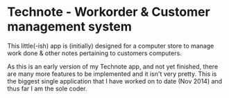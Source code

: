 # Technote - Workorder & Customer management system

This little(-ish) app is (initially) designed for a computer store to manage work done & other notes pertaining to customers computers.

As this is an early version of my Technote app, and not yet finished, there are many more features to be implemented and it isn't very pretty.  This is the biggest single application that I have worked on to date (Nov 2014) and thus far I am the sole coder.

